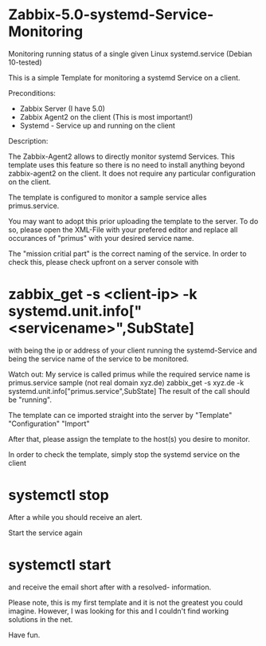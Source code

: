 # Zabbix-5.0-systemd-Service-Monitoring
Monitoring running status of a single given Linux systemd.service (Debian 10-tested)

This is a simple Template for monitoring a systemd Service on a client.

Preconditions:

- Zabbix Server (I have 5.0)
- Zabbix Agent2 on the client (This is most important!)
- Systemd - Service up and running on the client

Description:

The Zabbix-Agent2 allows to directly monitor systemd Services. This template uses this feature so there is no need to install anything beyond zabbix-agent2 on the client.
It does not require any particular configuration on the client.

The template is configured to monitor a sample service alles primus.service.

You may want to adopt this prior uploading the template to the server.
To do so, please open the XML-File with your prefered editor and replace all occurances of "primus" with your desired service name.

The "mission critial part" is the correct naming of the service. In order to check this, please check upfront on a server console with

# zabbix_get -s &lt;client-ip&gt; -k systemd.unit.info&lsqb;"&lt;servicename&gt;",SubState&rsqb;
with <client-ip> being the ip or address of your client running the systemd-Service and <servicename> being the service name of the service to be monitored.

Watch out: My service is called primus while the required service name is primus.service
sample (not real domain  xyz.de)
zabbix_get -s xyz.de -k systemd.unit.info&lsqb;"primus.service",SubState&rsqb;
The result of the call should be "running".

The template can ce imported straight into the server by "Template" "Configuration" "Import"

After that, please assign the template to the host(s) you desire to monitor.

In order to check the template, simply stop the systemd service on the client

# systemctl stop <service>

After a while you should receive an alert.

Start the service again

# systemctl start <service>

and receive the email short after with a resolved- information.

Please note, this is my first template and it is not the greatest you could imagine. However, I was looking for this and I couldn't find working solutions in the net.

Have fun.
